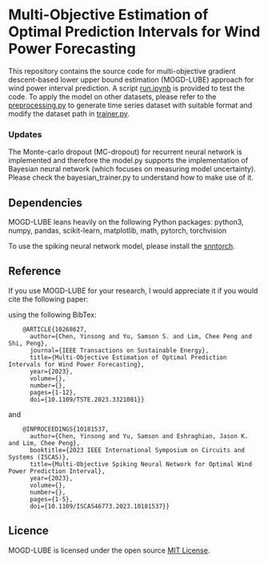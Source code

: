 # Multi-Objective Estimation of Optimal Prediction Intervals for Wind Power Forecasting
This repository contains the source code for multi-objective gradient descent-based lower upper bound estimation (MOGD-LUBE) approach for wind power interval prediction.
A script [run.ipynb](https://github.com/icarusunimelb/Multi-objective-gradient-descent-wind-power-interval-prediction/blob/main/run.ipynb) is provided to test the code. To apply the model on other datasets, please refer to the [preprocessing.py](https://github.com/icarusunimelb/Multi-objective-gradient-descent-wind-power-interval-prediction/blob/main/preprocessing.py) to generate time series dataset with suitable format and modify the dataset path in [trainer.py](https://github.com/icarusunimelb/Multi-objective-gradient-descent-wind-power-interval-prediction/blob/main/trainer.py).  
### Updates 
The Monte-carlo dropout (MC-dropout) for recurrent neural network is implemented and therefore the model.py supports the implementation of Bayesian neural network (which focuses on measuring model uncertainty). Please check the bayesian_trainer.py to understand how to make use of it. 

## Dependencies
MOGD-LUBE leans heavily on the following Python packages: python3, numpy, pandas, scikit-learn, matplotlib, math, pytorch, torchvision

To use the spiking neural network model, please install the [snntorch](https://snntorch.readthedocs.io/en/latest). 

## Reference 
If you use MOGD-LUBE for your research, I would appreciate it if you would cite the following paper: 

using the following BibTex:
```
    @ARTICLE{10268627,
      author={Chen, Yinsong and Yu, Samson S. and Lim, Chee Peng and Shi, Peng},
      journal={IEEE Transactions on Sustainable Energy}, 
      title={Multi-Objective Estimation of Optimal Prediction Intervals for Wind Power Forecasting}, 
      year={2023},
      volume={},
      number={},
      pages={1-12},
      doi={10.1109/TSTE.2023.3321081}}
```
and 
```
    @INPROCEEDINGS{10181537,
      author={Chen, Yinsong and Yu, Samson and Eshraghian, Jason K. and Lim, Chee Peng},
      booktitle={2023 IEEE International Symposium on Circuits and Systems (ISCAS)}, 
      title={Multi-Objective Spiking Neural Network for Optimal Wind Power Prediction Interval}, 
      year={2023},
      volume={},
      number={},
      pages={1-5},
      doi={10.1109/ISCAS46773.2023.10181537}}
```

## Licence
MOGD-LUBE is licensed under the open source [MIT License](https://github.com/icarusunimelb/Multi-objective-gradient-descent-wind-power-interval-prediction/blob/main/LICENSE.md).
